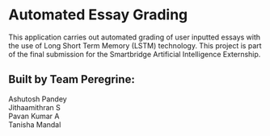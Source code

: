 # Automated Essay Grading
This application carries out automated grading of user inputted essays with the use of Long Short Term Memory (LSTM) technology. This project is part of the final submission for the Smartbridge Artificial Intelligence Externship.
## Built by Team Peregrine:  
Ashutosh Pandey  
Jithaamithran S  
Pavan Kumar A  
Tanisha Mandal  

